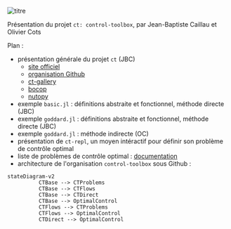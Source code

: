 ![titre](https://github.com/control-toolbox/frunam/assets/66357348/a22d1051-7930-4df9-9f89-1adfe20e1c27)

Présentation du projet `ct: control-toolbox`, par Jean-Baptiste Caillau et Olivier Cots

Plan :

- présentation générale du projet `ct` (JBC)
  - [site officiel](https://control-toolbox.org)
  - [organisation Github](https://github.com/control-toolbox)
  - [ct-gallery](https://ct.gitlabpages.inria.fr/gallery/)
  - [bocop](https://github.com/control-toolbox/bocop)
  - [nutopy](https://ct.gitlabpages.inria.fr/nutopy/)
- exemple `basic.jl` : définitions abstraite et fonctionnel, méthode directe (JBC)
- exemple `goddard.jl` : définitions abstraite et fonctionnel, méthode directe (JBC)
- exemple `goddard.jl` : méthode indirecte (OC)
- présentation de `ct-repl`, un moyen intéractif pour définir son problème de contrôle optimal
- liste de problèmes de contrôle optimal : [documentation](https://control-toolbox.org/CTProblems.jl/)
- architecture de l'organisation `control-toolbox` sous Github :

```mermaid
stateDiagram-v2
          CTBase --> CTProblems
          CTBase --> CTFlows
          CTBase --> CTDirect
          CTBase --> OptimalControl
          CTFlows --> CTProblems
          CTFlows --> OptimalControl
          CTDirect --> OptimalControl
```
